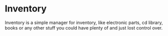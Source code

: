 # Inventory

Inventory is a simple manager for inventory, like electronic parts, cd library, books or any other stuff
you could have plenty of and just lost control over.